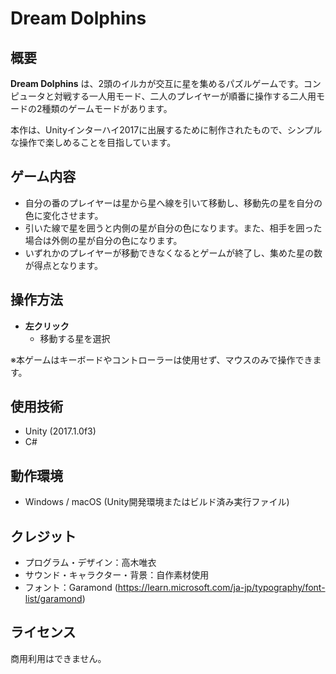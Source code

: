 # Dream Dolphins

## 概要

**Dream Dolphins** は、2頭のイルカが交互に星を集めるパズルゲームです。コンピュータと対戦する一人用モード、二人のプレイヤーが順番に操作する二人用モードの2種類のゲームモードがあります。

本作は、Unityインターハイ2017に出展するために制作されたもので、シンプルな操作で楽しめることを目指しています。

<!--
スクリーンショットやプレイ動画などがあれば、ここに追加する。
GitHubのWeb上でREADME.mdを編集するとき、画像ファイルを直接ドラッグ＆ドロップで貼り付け可能
-->
## ゲーム内容
- 自分の番のプレイヤーは星から星へ線を引いて移動し、移動先の星を自分の色に変化させます。
- 引いた線で星を囲うと内側の星が自分の色になります。また、相手を囲った場合は外側の星が自分の色になります。
- いずれかのプレイヤーが移動できなくなるとゲームが終了し、集めた星の数が得点となります。

## 操作方法

- **左クリック**
  - 移動する星を選択

※本ゲームはキーボードやコントローラーは使用せず、マウスのみで操作できます。

## 使用技術

- Unity (2017.1.0f3)
- C#

## 動作環境

- Windows / macOS (Unity開発環境またはビルド済み実行ファイル)

## クレジット

- プログラム・デザイン：高木唯衣
- サウンド・キャラクター・背景：自作素材使用
- フォント：Garamond (https://learn.microsoft.com/ja-jp/typography/font-list/garamond)

## ライセンス

商用利用はできません。
